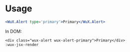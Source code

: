 # Usage

```jsx
<WuX.Alert type='primary'>Primary</WuX.Alert>
```

In DOM: 
```wux-jsx-render
<div class="wux-alert wux-alert-primary">Primary</div>
:wux-jsx-render
```